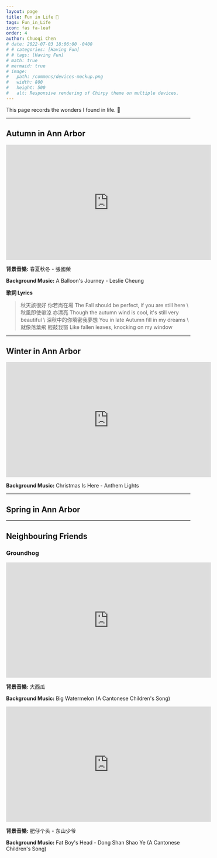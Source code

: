 ```yaml
---
layout: page
title: Fun in Life 🍭
tags: Fun_in_Life
icon: fas fa-leaf
order: 4
author: Chuoqi Chen
# date: 2022-07-03 18:06:00 -0400
# # categories: [Having Fun]
# # tags: [Having Fun]
# math: true
# mermaid: true
# image:
#   path: /commons/devices-mockup.png
#   width: 800
#   height: 500
#   alt: Responsive rendering of Chirpy theme on multiple devices.
---
```


This page records the wonders I found in life. 🌿

---
## Autumn in Ann Arbor

<iframe width="560" height="315" src="https://www.youtube-nocookie.com/embed/1HekhXEir9k" title="YouTube video player" frameborder="0" allow="accelerometer; autoplay; clipboard-write; encrypted-media; gyroscope; picture-in-picture" allowfullscreen></iframe>


**背景音樂:** 春夏秋冬 - 張國榮 

**Background Music:** A Balloon's Journey - Leslie Cheung

**歌詞 Lyrics**

> 秋天該很好 你若尚在場 The Fall should be perfect, if you are still here \\
秋風即使帶涼 亦漂亮     Though the autumn wind is cool, it's still very beautiful \\
深秋中的你填密我夢想    You in late Autumn fill in my dreams \\
就像落葉飛 輕敲我窗     Like fallen leaves, knocking on my window

---

## Winter in Ann Arbor

<iframe width="560" height="315" src="https://www.youtube-nocookie.com/embed/OJKp7JGO9sQ" title="YouTube video player" frameborder="0" allow="accelerometer; autoplay; clipboard-write; encrypted-media; gyroscope; picture-in-picture" allowfullscreen></iframe>

**Background Music:** Christmas Is Here - Anthem Lights

---

## Spring in Ann Arbor

---
## Neighbouring Friends
### Groundhog

<iframe width="560" height="315" src="https://www.youtube-nocookie.com/embed/xxFxtL-3NNE" title="YouTube video player" frameborder="0" allow="accelerometer; autoplay; clipboard-write; encrypted-media; gyroscope; picture-in-picture" allowfullscreen></iframe>

**背景音樂:** 大西瓜

**Background Music:** Big Watermelon (A Cantonese Children's Song)

<iframe width="560" height="315" src="https://www.youtube-nocookie.com/embed/S9aIOHD_Fq0" title="YouTube video player" frameborder="0" allow="accelerometer; autoplay; clipboard-write; encrypted-media; gyroscope; picture-in-picture" allowfullscreen></iframe>

**背景音樂:** 肥仔个头 - 东山少爷

**Background Music:** Fat Boy's Head - Dong Shan Shao Ye (A Cantonese Children's Song)